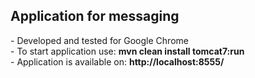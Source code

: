 <H2>Application for messaging</H2>
- Developed and tested for Google Chrome <br>
- To start application use: <b>mvn clean install tomcat7:run</b><br>
- Application is available on: <b>http://localhost:8555/</b>